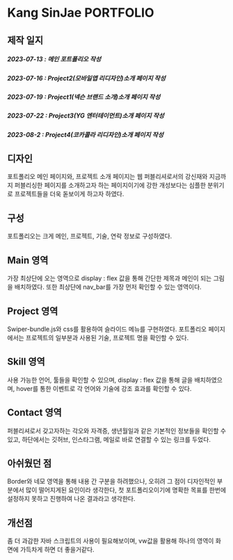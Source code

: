 # Kang SinJae PORTFOLIO

## 제작 일지

##### 2023-07-13 : 메인 포트폴리오 작성

##### 2023-07-16 : Project2(모바일앱 리디자인)소개 페이지 작성

##### 2023-07-19 : Project1(넥슨 브랜드 소개)소개 페이지 작성

##### 2023-07-22 : Project3(YG 엔터테이먼트)소개 페이지 작성

##### 2023-08-2 : Project4(코카콜라 리디자인)소개 페이지 작성

## 디자인

포트폴리오 메인 페이지와, 프로젝트 소개 페이지는 웹 퍼블리셔로서의 강신재와 지금까지 퍼블리싱한 페이지를 소개하고자 하는 페이지이기에 강한 개성보다는 심플한 분위기로 프로젝트들을 더욱 돋보이게 하고자 하였다.

## 구성

포트폴리오는 크게 메인, 프로젝트, 기술, 연락 정보로 구성하였다.



## Main 영역

가장 최상단에 오는 영역으로 display : flex 값을 통해 간단한 제목과 메인이 되는 그림을 배치하였다. 또한 최상단에 nav_bar를 가장 먼저 확인할 수 있는 영역이다.

## Project 영역

Swiper-bundle.js와 css를 활용하여 슬라이드 메뉴를 구현하였다. 포트폴리오 페이지에서는 프로젝트의 일부분과 사용된 기술, 프로젝트 명을 확인할 수 있다.

## Skill 영역 

사용 가능한 언어, 툴들을 확인할 수 있으며, display : flex 값을 통해 글을 배치하였으며, hover를 통한 이벤트로 
각 언어와 기술에 강조 효과를 확인할 수 있다.

## Contact 영역

퍼블리셔로서 갖고자하는 각오와 자격증, 생년월일과 같은 기본적인 정보들을 확인할 수 있고, 하단에서는 깃허브, 인스타그램, 메일로 바로 연결할 수 있는 링크를 두었다.

## 아쉬웠던 점

Border와 네모 영역을 통해 내용 간 구분을 하려했으나, 오히려 그 점이 디자인적인 부분에서 많이 떨어지게된 요인이라 생각한다, 첫 포트폴리오이기에 명확한 목표를 한번에 설정하지 못하고 진행하여 나온 결과라고 생각한다. 


## 개선점

좀 더 과감한 자바 스크립트의 사용이 필요해보이며, vw값을 활용해 하나의 영역이 화면에 가득차게 하면 더 좋을거같다.



<!--
**KangSinJae/KangSinJae** is a ✨ _special_ ✨ repository because its `README.md` (this file) appears on your GitHub profile.

Here are some ideas to get you started:

- 🔭 I’m currently working on ...
- 🌱 I’m currently learning ...
- 👯 I’m looking to collaborate on ...
- 🤔 I’m looking for help with ...
- 💬 Ask me about ...
- 📫 How to reach me: ...
- 😄 Pronouns: ...
- ⚡ Fun fact: ...
-->
